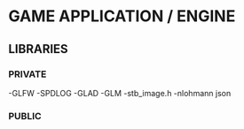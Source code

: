 # GAME APPLICATION / ENGINE

## LIBRARIES

### PRIVATE
-GLFW
-SPDLOG
-GLAD
-GLM
-stb_image.h
-nlohmann json
### PUBLIC